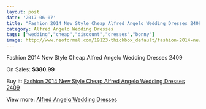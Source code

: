 ```yaml
---
layout: post
date: '2017-06-07'
title: "Fashion 2014 New Style Cheap Alfred Angelo Wedding Dresses 2409"
category: Alfred Angelo Wedding Dresses
tags: ["wedding","cheap","discount","dresses","bonny"]
image: http://www.neoformal.com/19123-thickbox_default/fashion-2014-new-style-cheap-alfred-angelo-wedding-dresses-2409.jpg
---
```

Fashion 2014 New Style Cheap Alfred Angelo Wedding Dresses 2409

On Sales: **$380.99**
<a href="https://www.neoformal.com/en/alfred-angelo-wedding-dresses-2014/6122-fashion-2014-new-style-cheap-alfred-angelo-wedding-dresses-2409.html"><amp-img layout="responsive" width="600" height="600" src="//www.neoformal.com/19123-thickbox_default/fashion-2014-new-style-cheap-alfred-angelo-wedding-dresses-2409.jpg" alt="Fashion 2014 New Style Cheap Alfred Angelo Wedding Dresses 2409 0" /></a>
<a href="https://www.neoformal.com/en/alfred-angelo-wedding-dresses-2014/6122-fashion-2014-new-style-cheap-alfred-angelo-wedding-dresses-2409.html"><amp-img layout="responsive" width="600" height="600" src="//www.neoformal.com/19125-thickbox_default/fashion-2014-new-style-cheap-alfred-angelo-wedding-dresses-2409.jpg" alt="Fashion 2014 New Style Cheap Alfred Angelo Wedding Dresses 2409 1" /></a>
<a href="https://www.neoformal.com/en/alfred-angelo-wedding-dresses-2014/6122-fashion-2014-new-style-cheap-alfred-angelo-wedding-dresses-2409.html"><amp-img layout="responsive" width="600" height="600" src="//www.neoformal.com/19124-thickbox_default/fashion-2014-new-style-cheap-alfred-angelo-wedding-dresses-2409.jpg" alt="Fashion 2014 New Style Cheap Alfred Angelo Wedding Dresses 2409 2" /></a>

Buy it: [Fashion 2014 New Style Cheap Alfred Angelo Wedding Dresses 2409](https://www.neoformal.com/en/alfred-angelo-wedding-dresses-2014/6122-fashion-2014-new-style-cheap-alfred-angelo-wedding-dresses-2409.html "Fashion 2014 New Style Cheap Alfred Angelo Wedding Dresses 2409")

View more: [Alfred Angelo Wedding Dresses](https://www.neoformal.com/en/80-alfred-angelo-wedding-dresses-2014 "Alfred Angelo Wedding Dresses")